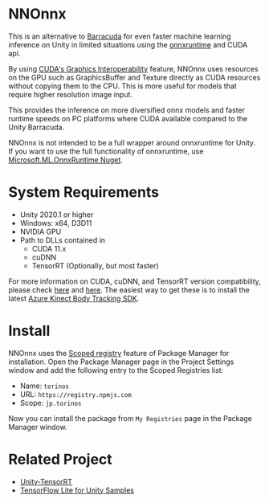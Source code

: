 # NNOnnx

This is an alternative to [Barracuda](https://docs.unity3d.com/Packages/com.unity.barracuda@1.0/manual/index.html) for even faster machine learning inference on Unity in limited situations using the [onnxruntime](https://onnxruntime.ai/) and CUDA api.

By using [CUDA's Graphics Interoperability](https://docs.nvidia.com/cuda/cuda-runtime-api/group__CUDART__INTEROP.html) feature, NNOnnx uses resources on the GPU such as GraphicsBuffer and Texture directly as CUDA resources without copying them to the CPU. This is more useful for models that require higher resolution image input.

This provides the inference on more diversified onnx models and faster runtime speeds on PC platforms where CUDA available compared to the Unity Barracuda.

NNOnnx is not intended to be a full wrapper around onnxruntime for Unity. If you want to use the full functionality of onnxruntime, use [Microsoft.ML.OnnxRuntime Nuget](https://www.nuget.org/packages/Microsoft.ML.OnnxRuntime/).

System Requirements
=================
- Unity 2020.1 or higher
- Windows: x64, D3D11
- NVIDIA GPU
- Path to DLLs contained in
  - CUDA 11.x
  - cuDNN
  - TensorRT (Optionally, but most faster)

For more information on CUDA, cuDNN, and TensorRT version compatibility, please check [here](https://onnxruntime.ai/docs/execution-providers/CUDA-ExecutionProvider.html) and [here](https://onnxruntime.ai/docs/execution-providers/TensorRT-ExecutionProvider.html). The easiest way to get these is to install the latest [Azure Kinect Body Tracking SDK](https://learn.microsoft.com/en-us/azure/kinect-dk/body-sdk-download).

Install
=================
NNOnnx uses the [Scoped registry](https://docs.unity3d.com/Manual/upm-scoped.html) feature of Package Manager for installation. Open the Package Manager page in the Project Settings window and
add the following entry to the Scoped Registries list:

- Name: `torinos`
- URL: `https://registry.npmjs.com`
- Scope: `jp.torinos`

Now you can install the package from `My Registries` page in the Package Manager
window.

Related Project
================
- [Unity-TensorRT](https://github.com/aman-tiwari/Unity-TensorRT)
- [TensorFlow Lite for Unity Samples](https://github.com/asus4/tf-lite-unity-sample)
